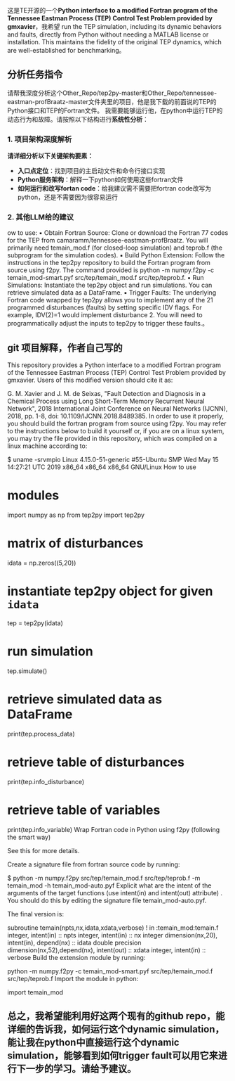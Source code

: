 
这是TE开源的一个**Python interface to a modified Fortran program of the Tennessee Eastman Process (TEP) Control Test Problem provided by gmxavier**，我希望 run the TEP simulation, including its dynamic behaviors and faults, directly from Python without needing a MATLAB license or installation. This maintains the fidelity of the original TEP dynamics, which are well-established for benchmarking。

## 分析任务指令

请帮我深度分析这个Other_Repo/tep2py-master和Other_Repo/tennessee-eastman-profBraatz-master文件夹里的项目，他是我下载的前面说的TEP的Python接口和TEP的Fortran文件。
我需要能够运行他，在python中运行TEP的动态行为和故障。请按照以下结构进行**系统性分析**：

### 1. 项目架构深度解析
**请详细分析以下关键架构要素：**

- **入口点定位**：找到项目的主启动文件和命令行接口实现
- **Python服务架构**：解释一下python如何使用这些fortran文件
- **如何运行和改写fortan code**：给我建议需不需要把fortran code改写为python，还是不需要因为很容易运行


### 2. 其他LLM给的建议
ow to use:
▪
Obtain Fortran Source: Clone or download the Fortran 77 codes for the TEP from camaramm/tennessee-eastman-profBraatz. You will primarily need temain_mod.f (for closed-loop simulation) and teprob.f (the subprogram for the simulation codes).
▪
Build Python Extension: Follow the instructions in the tep2py repository to build the Fortran program from source using f2py. The command provided is python -m numpy.f2py -c temain_mod-smart.pyf src/tep/temain_mod.f src/tep/teprob.f.
▪
Run Simulations: Instantiate the tep2py object and run simulations. You can retrieve simulated data as a DataFrame.
▪
Trigger Faults: The underlying Fortran code wrapped by tep2py allows you to implement any of the 21 programmed disturbances (faults) by setting specific IDV flags. For example, IDV(2)=1 would implement disturbance 2. You will need to programmatically adjust the inputs to tep2py to trigger these faults.。


## git 项目解释，作者自己写的
This repository provides a Python interface to a modified Fortran program of the Tennessee Eastman Process (TEP) Control Test Problem provided by gmxavier. Users of this modified version should cite it as:

G. M. Xavier and J. M. de Seixas, "Fault Detection and Diagnosis in a Chemical Process using Long Short-Term Memory Recurrent Neural Network", 2018 International Joint Conference on Neural Networks (IJCNN), 2018, pp. 1-8, doi: 10.1109/IJCNN.2018.8489385.
In order to use it properly, you should build the fortran program from source using f2py. You may refer to the instructions below to build it yourself or, if you are on a linux system, you may try the file provided in this repository, which was compiled on a linux machine according to:

$ uname -srvmpio
Linux 4.15.0-51-generic #55-Ubuntu SMP Wed May 15 14:27:21 UTC 2019 x86_64 x86_64 x86_64 GNU/Linux
How to use

# modules
import numpy as np 
from tep2py import tep2py

# matrix of disturbances
idata = np.zeros((5,20))  

# instantiate tep2py object for given `idata`
tep = tep2py(idata)

# run simulation
tep.simulate()

# retrieve simulated data as DataFrame
print(tep.process_data)

# retrieve table of disturbances
print(tep.info_disturbance)

# retrieve table of variables
print(tep.info_variable)
Wrap Fortran code in Python using f2py (following the smart way)

See this for more details.

Create a signature file from fortran source code by running:

$ python -m numpy.f2py src/tep/temain_mod.f src/tep/teprob.f -m temain_mod -h temain_mod-auto.pyf
Explicit what are the intent of the arguments of the target functions (use intent(in) and intent(out) attribute) . You should do this by editing the signature file temain_mod-auto.pyf.

The final version is:

subroutine temain(npts,nx,idata,xdata,verbose) ! in :temain_mod:temain.f
        integer, intent(in) :: npts
        integer, intent(in) :: nx
        integer dimension(nx,20), intent(in), depend(nx) :: idata
        double precision dimension(nx,52),depend(nx), intent(out) :: xdata
        integer, intent(in) :: verbose
Build the extension module by running:

python -m numpy.f2py -c temain_mod-smart.pyf src/tep/temain_mod.f src/tep/teprob.f
Import the module in python:

import temain_mod

## 总之，我希望能利用好这两个现有的github repo，能详细的告诉我，如何运行这个dynamic simulation，能让我在python中直接运行这个dynamic simulation，能够看到如何trigger fault可以用它来进行下一步的学习。请给予建议。